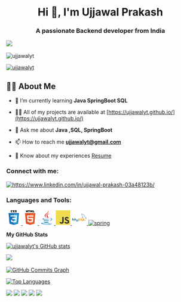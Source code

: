 <h1 align="center">Hi 👋, I'm Ujjawal Prakash</h1>
<h3 align="center">A passionate Backend developer from India</h3>

<img src="https://camo.githubusercontent.com/2b526261e88935a5671e4a20a23e230c06dc6e9192706fa9d40190bf0f58a050/68747470733a2f2f692e70696e696d672e636f6d2f6f726967696e616c732f66612f37622f34622f66613762346264633362326637336537343965356332633634366434616531332e676966"/>

<p align="left"> <img src="https://komarev.com/ghpvc/?username=ujjawalyt&label=Profile%20views&color=0e75b6&style=flat" alt="ujjawalyt" /> </p>

<p align="left"> <a href="https://github.com/ryo-ma/github-profile-trophy"><img src="https://github-profile-trophy.vercel.app/?username=ujjawalyt" alt="ujjawalyt" /></a> </p>


## 🙋‍♂️ About Me
- 🌱 I’m currently learning **Java SpringBoot SQL**

- 👨‍💻 All of my projects are available at [https://ujjawalyt.github.io/](https://ujjawalyt.github.io/)

- 💬 Ask me about **Java ,SQL, SpringBoot**

- 📫 How to reach me **ujjawalyt@gmail.com**

- 📄 Know about my experiences [Resume](https://drive.google.com/drive/folders/1rmsM0WQxjQATLjXN6Y5WStaE-Hr6A7k5?usp=sharing)

<h3 align="left">Connect with me:</h3>
<p align="left">
<a href="https://www.linkedin.com/in/ujjawal-prakash/" target="blank"><img align="center" src="https://raw.githubusercontent.com/rahuldkjain/github-profile-readme-generator/master/src/images/icons/Social/linked-in-alt.svg" alt="https://www.linkedin.com/in/ujjawal-prakash-03a48123b/" height="30" width="40" /></a>
</p>

<h3 align="left">Languages and Tools:</h3>
<p align="left"> <a href="https://www.w3schools.com/css/" target="_blank" rel="noreferrer"> <img src="https://raw.githubusercontent.com/devicons/devicon/master/icons/css3/css3-original-wordmark.svg" alt="css3" width="40" height="40"/> </a> <a href="https://www.w3.org/html/" target="_blank" rel="noreferrer"> <img src="https://raw.githubusercontent.com/devicons/devicon/master/icons/html5/html5-original-wordmark.svg" alt="html5" width="40" height="40"/> </a> <a href="https://www.java.com" target="_blank" rel="noreferrer"> <img src="https://raw.githubusercontent.com/devicons/devicon/master/icons/java/java-original.svg" alt="java" width="40" height="40"/> </a> <a href="https://developer.mozilla.org/en-US/docs/Web/JavaScript" target="_blank" rel="noreferrer"> <img src="https://raw.githubusercontent.com/devicons/devicon/master/icons/javascript/javascript-original.svg" alt="javascript" width="40" height="40"/> </a> <a href="https://www.mysql.com/" target="_blank" rel="noreferrer"> <img src="https://raw.githubusercontent.com/devicons/devicon/master/icons/mysql/mysql-original-wordmark.svg" alt="mysql" width="40" height="40"/> </a> <a href="https://spring.io/" target="_blank" rel="noreferrer"> <img src="https://www.vectorlogo.zone/logos/springio/springio-icon.svg" alt="spring" width="40" height="40"/> </a> </p>
<!-- 
<p><img align="left" src="https://github-readme-stats.vercel.app/api/top-langs?username=ujjawalyt&show_icons=true&locale=en&layout=compact" alt="ujjawalyt" /></p>

<p>&nbsp;<img align="center" src="https://github-readme-stats.vercel.app/api?username=ujjawalyt&show_icons=true&locale=en" alt="ujjawalyt" /></p>

<p><img align="center" src="https://github-readme-streak-stats.herokuapp.com/?user=ujjawalyt&" alt="ujjawalyt" /></p> -->


<b>My GitHub Stats</b>

<a href="http://www.github.com/ujjawalyt"><img src="https://github-readme-stats.vercel.app/api?username=ujjawalyt&show_icons=true&hide=&count_private=true&title_color=22c55e&text_color=facc15&icon_color=ec4899&bg_color=0f172a&hide_border=true&show_icons=true" alt="ujjawalyt's GitHub stats" /></a>

<a href="http://www.github.com/ujjawalyt"><img src="https://github-readme-streak-stats.herokuapp.com/?user=ujjawalyt&stroke=facc15&background=0f172a&ring=22c55e&fire=22c55e&currStreakNum=facc15&currStreakLabel=22c55e&sideNums=facc15&sideLabels=facc15&dates=facc15&hide_border=true" /></a>

<a href="http://www.github.com/ujjawalyt"><img src="https://github-readme-activity-graph.cyclic.app/graph?username=ujjawalyt&bg_color=0f172a&color=facc15&line=ec4899&point=facc15&area_color=0f172a&area=true&hide_border=true&custom_title=GitHub%20Commits%20Graph" alt="GitHub Commits Graph" /></a>

<a href="https://github.com/ujjawalyt" align="left"><img src="https://github-readme-stats.vercel.app/api/top-langs/?username=ujjawalyt&langs_count=10&title_color=22c55e&text_color=facc15&icon_color=ec4899&bg_color=0f172a&hide_border=true&locale=en&custom_title=Top%20Languages" alt="Top Languages" /></a>

![](https://github-profile-summary-cards.vercel.app/api/cards/profile-details?username=ujjawalyt&theme=solarized_dark)
![](https://github-profile-summary-cards.vercel.app/api/cards/most-commit-language?username=ujjawalyt&theme=solarized_dark)
![](https://github-profile-summary-cards.vercel.app/api/cards/repos-per-language?username=ujjawalyt&theme=solarized_dark)
![](https://github-profile-summary-cards.vercel.app/api/cards/stats?username=ujjawalyt&theme=solarized_dark)
![](https://github-profile-summary-cards.vercel.app/api/cards/productive-time?username=ujjawalyt&theme=solarized_dark)
